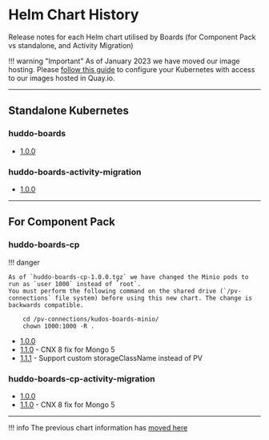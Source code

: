 
# Helm Chart History

Release notes for each Helm chart utilised by Boards (for Component Pack vs standalone, and Activity Migration)

!!! warning "Important"
    As of January 2023 we have moved our image hosting. Please [follow this guide](images.md) to configure your Kubernetes with access to our images hosted in Quay.io.

---

## Standalone Kubernetes

### huddo-boards

- [1.0.0](../assets/config/kubernetes/huddo-boards-1.0.0.tgz)

### huddo-boards-activity-migration

- [1.0.0](../assets/config/kubernetes/huddo-boards-activity-migration-1.0.0.tgz)

---

## For Component Pack

### huddo-boards-cp

!!! danger

    As of `huddo-boards-cp-1.0.0.tgz` we have changed the Minio pods to run as `user 1000` instead of `root`.
    You must perform the following command on the shared drive (`/pv-connections` file system) before using this new chart. The change is backwards compatible.

        cd /pv-connections/kudos-boards-minio/
        chown 1000:1000 -R .

- [1.0.0](../assets/config/kubernetes/huddo-boards-cp-1.0.0.tgz)
- [1.1.0](../assets/config/kubernetes/huddo-boards-cp-1.1.0.tgz) - CNX 8 fix for Mongo 5
- [1.1.1](../assets/config/kubernetes/huddo-boards-cp-1.1.1.tgz) - Support custom storageClassName instead of PV

### huddo-boards-cp-activity-migration

- [1.0.0](../assets/config/kubernetes/huddo-boards-cp-activity-migration-1.0.0.tgz)
- [1.1.0](../assets/config/kubernetes/huddo-boards-cp-activity-migration-1.1.0.tgz) - CNX 8 fix for Mongo 5

---

!!! info
    The previous chart information has [moved here](helm-charts-kudos.md)